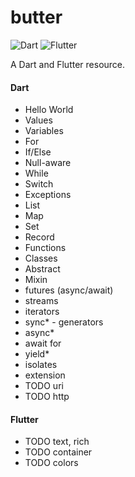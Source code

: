 # butter

![Dart](https://img.shields.io/badge/dart-3.0.6-blue) ![Flutter](https://img.shields.io/badge/flutter-3.10.6-blue)

A Dart and Flutter resource.

#### Dart
- Hello World
- Values
- Variables
- For
- If/Else
- Null-aware
- While
- Switch
- Exceptions
- List
- Map
- Set
- Record
- Functions
- Classes
- Abstract
- Mixin
- futures (async/await)
- streams
- iterators
- sync* - generators
- async* 
- await for
- yield*
- isolates
- extension
- TODO uri 
- TODO http


#### Flutter
- TODO text, rich
- TODO container
- TODO colors